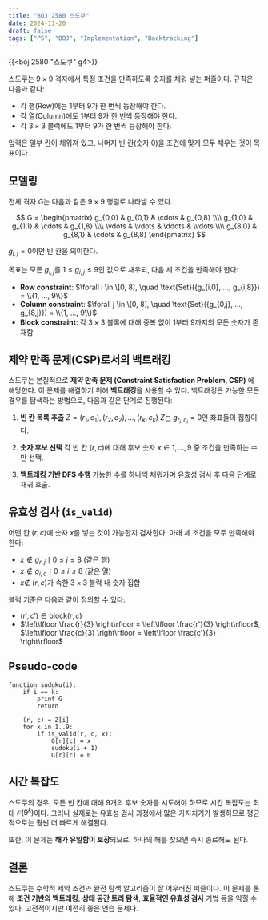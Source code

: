 ```yaml
---
title: "BOJ 2580 스도쿠"
date: 2024-11-20
draft: false
tags: ["PS", "BOJ", "Implementation", "Backtracking"]
---
```


{{<boj 2580 "스도쿠" g4>}}

스도쿠는 $9 \times 9$ 격자에서 특정 조건을 만족하도록 숫자를 채워 넣는 퍼즐이다. 규칙은 다음과 같다:

* 각 행(Row)에는 $1$부터 $9$가 한 번씩 등장해야 한다.
* 각 열(Column)에도 $1$부터 $9$가 한 번씩 등장해야 한다.
* 각 $3 \times 3$ 블럭에도 $1$부터 $9$가 한 번씩 등장해야 한다.

입력은 일부 칸이 채워져 있고, 나머지 빈 칸(숫자 0)을 조건에 맞게 모두 채우는 것이 목표이다.

## 모델링

전체 격자 $G$는 다음과 같은 $9 \times 9$ 행렬로 나타낼 수 있다.

$$
G = 
\begin{pmatrix}
g_{0,0} & g_{0,1} & \cdots & g_{0,8} \\\\
g_{1,0} & g_{1,1} & \cdots & g_{1,8} \\\\
\vdots & \vdots & \ddots & \vdots \\\\
g_{8,0} & g_{8,1} & \cdots & g_{8,8}
\end{pmatrix}
$$

$g_{i,j} = 0$이면 빈 칸을 의미한다.

목표는 모든 $g_{i,j}$를 $1 \leq g_{i,j} \leq 9$인 값으로 채우되, 다음 세 조건을 만족해야 한다:

* **Row constraint**: $\forall i \in \[0, 8], \quad \text{Set}({g_{i,0}, ..., g_{i,8}}) = \\{1, ..., 9\\}$
* **Column constraint**: $\forall j \in \[0, 8], \quad \text{Set}({g_{0,j}, ..., g_{8,j}}) = \\{1, ..., 9\\}$
* **Block constraint**: 각 $3 \times 3$ 블록에 대해 중복 없이 $1$부터 $9$까지의 모든 숫자가 존재함

## 제약 만족 문제(CSP)로서의 백트래킹

스도쿠는 본질적으로 **제약 만족 문제 (Constraint Satisfaction Problem, CSP)** 에 해당한다. 이 문제를 해결하기 위해 **백트래킹**을 사용할 수 있다. 백트래킹은 가능한 모든 경우를 탐색하는 방법으로, 다음과 같은 단계로 진행된다:

1. **빈 칸 목록 추출**
   $Z = {(r_1, c_1), (r_2, c_2), ..., (r_k, c_k)}$
   $Z$는 $g_{r_i, c_i} = 0$인 좌표들의 집합이다.

2. **숫자 후보 선택**
   각 빈 칸 $(r, c)$에 대해 후보 숫자 $x \in {1, ..., 9}$ 중 조건을 만족하는 수만 선택.

3. **백트래킹 기반 DFS 수행**
   가능한 수를 하나씩 채워가며 유효성 검사 후 다음 단계로 재귀 호출.

## 유효성 검사 (`is_valid`)

어떤 칸 $(r, c)$에 숫자 $x$를 넣는 것이 가능한지 검사한다. 아래 세 조건을 모두 만족해야 한다:

* $x \notin {g_{r, j} \mid 0 \le j \le 8}$ (같은 행)
* $x \notin {g_{i, c} \mid 0 \le i \le 8}$ (같은 열)
* $x \notin$ $(r, c)$가 속한 $3 \times 3$ 블럭 내 숫자 집합

블럭 기준은 다음과 같이 정의할 수 있다:

* $(r', c') \in \text{block}(r, c)$
* $\left\lfloor \frac{r}{3} \right\rfloor = \left\lfloor \frac{r'}{3} \right\rfloor$, $\left\lfloor \frac{c}{3} \right\rfloor = \left\lfloor \frac{c'}{3} \right\rfloor$

## Pseudo-code

```plaintext
function sudoku(i):
    if i == k:
        print G
        return

    (r, c) = Z[i]
    for x in 1..9:
        if is_valid(r, c, x):
            G[r][c] = x
            sudoku(i + 1)
            G[r][c] = 0
```

## 시간 복잡도

스도쿠의 경우, 모든 빈 칸에 대해 $9$개의 후보 숫자를 시도해야 하므로 시간 복잡도는 최대 $\mathcal{O}(9^k)$이다. 그러나 실제로는 유효성 검사 과정에서 많은 가지치기가 발생하므로 평균적으로는 훨씬 더 빠르게 해결된다.

또한, 이 문제는 **해가 유일함이 보장**되므로, 하나의 해를 찾으면 즉시 종료해도 된다.

## 결론

스도쿠는 수학적 제약 조건과 완전 탐색 알고리즘이 잘 어우러진 퍼즐이다. 이 문제를 통해 **조건 기반의 백트래킹**, **상태 공간 트리 탐색**, **효율적인 유효성 검사** 기법 등을 익힐 수 있다. 고전적이지만 여전히 좋은 연습 문제다.
